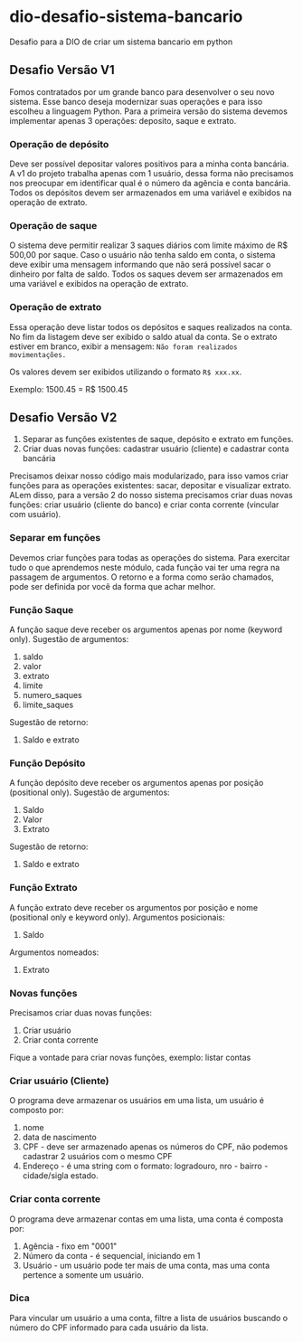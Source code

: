 # dio-desafio-sistema-bancario
Desafio para a DIO de criar um sistema bancario em python


## Desafio Versão V1

Fomos contratados por um grande banco para desenvolver o seu novo sistema. Esse banco deseja modernizar suas operações e para isso escolheu a linguagem Python. Para a primeira versão do sistema devemos implementar apenas 3 operações: deposito, saque e extrato.

### Operação de depósito

Deve ser possível depositar valores positivos para a minha conta bancária. A v1 do projeto trabalha apenas com 1 usuário, dessa forma não precisamos nos preocupar em identificar qual é o número da agência e conta bancária. Todos os depósitos devem ser armazenados em uma variável e exibidos na operação de extrato.

### Operação de saque

O sistema deve permitir realizar 3 saques diários com limite máximo de R$ 500,00 por saque. Caso o usuário não tenha saldo em conta, o sistema deve exibir uma mensagem informando que não será possível sacar o dinheiro por falta de saldo. Todos os saques devem ser armazenados em uma variável e exibidos na operação de extrato.


### Operação de extrato

Essa operação deve listar todos os depósitos e saques realizados na conta. No fim da listagem deve ser exibido o saldo atual da conta. Se o extrato estiver em branco, exibir a mensagem: `Não foram realizados movimentações.`

Os valores devem ser exibidos utilizando o formato `R$ xxx.xx`.

Exemplo:
1500.45 = R$ 1500.45


## Desafio Versão V2

1. Separar as funções existentes de saque, depósito e extrato em funções.
2. Criar duas novas funções: cadastrar usuário (cliente) e cadastrar conta bancária


Precisamos deixar nosso código mais modularizado, para isso vamos criar funções para as operações existentes: sacar, depositar e visualizar extrato. ALem disso, para a versão 2 do nosso sistema precisamos criar duas novas funções: criar usuário (cliente do banco) e criar conta corrente (vincular com usuário).

### Separar em funções

Devemos criar funções para todas as operações do sistema. Para exercitar tudo o que aprendemos neste módulo, cada função vai ter uma regra na passagem de argumentos. O retorno e a forma como serão chamados, pode ser definida por você da forma que achar melhor.

### Função Saque

A função saque deve receber os argumentos apenas por nome (keyword only).
Sugestão de argumentos:
1. saldo
2. valor
3. extrato
4. limite
5. numero_saques
6. limite_saques

Sugestão de retorno:
1. Saldo e extrato

### Função Depósito

A função depósito deve receber os argumentos apenas por posição (positional only). 
Sugestão de argumentos:
1. Saldo
2. Valor
3. Extrato

Sugestão de retorno:
1. Saldo e extrato

### Função Extrato

A função extrato deve receber os argumentos por posição e nome (positional only e keyword only).
Argumentos posicionais:
1. Saldo

Argumentos nomeados:
1. Extrato

### Novas funções

Precisamos criar duas novas funções:
1. Criar usuário 
2. Criar conta corrente

Fique a vontade para criar novas funções, exemplo:
listar contas

### Criar usuário (Cliente)

O programa deve armazenar os usuários em uma lista, um usuário é composto por:
1. nome
2. data de nascimento
3. CPF - deve ser armazenado apenas os números do CPF, não podemos cadastrar 2 usuários com o mesmo CPF 
4. Endereço - é uma string com o formato: logradouro, nro - bairro - cidade/sigla estado.

### Criar conta corrente

O programa deve armazenar contas em uma lista, uma conta é composta por:
1. Agência - fixo em "0001"
2. Número da conta - é sequencial, iniciando em 1
3. Usuário - um usuário pode ter mais de uma conta, mas uma conta pertence a somente um usuário.

### Dica

Para vincular um usuário a uma conta, filtre a lista de usuários buscando o número do CPF informado para cada usuário da lista.